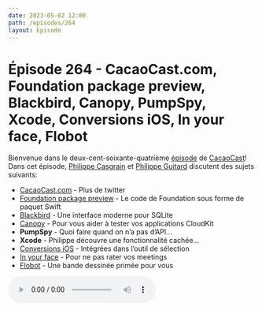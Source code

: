 ```yaml
---
date: 2023-05-02 12:00
path: /episodes/264
layout: Episode
---
```

# Épisode 264 - CacaoCast.com, Foundation package preview, Blackbird, Canopy, PumpSpy, Xcode, Conversions iOS, In your face, Flobot
<p>Bienvenue dans le deux-cent-soixante-quatri&egrave;me&nbsp;<a href="https://archive.org/download/cacaocast/cacaocast_264.mp3" title="CacaoCast Episode 264">épisode</a> de <a href="https://mastodon.world/@cacaocast" title="CacaoCast sur Mastodon.world">CacaoCast</a>! Dans cet épisode, <a href="https://mastodon.social/@philippec" title="Philippe Casgrain sur Mastodon.social">Philippe Casgrain</a> et <a href="https://mastodon.social/@philippeguitard" title="Philippe Guitard sur Mastodon.social">Philippe Guitard</a> discutent des sujets suivants:</p>
<ul>
<li><a href="https://cacaocast.com/" title="CacaoCast.com">CacaoCast.com</a> - Plus de twitter</li>
<li><a href="https://www.swift.org/blog/foundation-preview-now-available/" title="Foundation package preview">Foundation package preview</a> - Le code de Foundation sous forme de paquet Swift</li>
<li><a href="https://github.com/marcoarment/Blackbird" title="Blackbird">Blackbird</a> - Une interface moderne pour SQLite</li>
<li><a href="https://github.com/Tact/Canopy" title="Canopy">Canopy</a> - Pour vous aider à tester vos applications CloudKit</li>
<li><b>PumpSpy</b> - Quoi faire quand on n’a pas d’API…</li>
<li><b>Xcode</b> - Philippe découvre une fonctionnalité cachée…</li>
<li><a href="https://chaos.social/@phranck/110269309767323359" title="Conversions iOS">Conversions iOS</a> - Intégrées dans l’outil de sélection</li>
<li><a href="https://www.inyourface.app" title="In your face">In your face</a> - Pour ne pas rater vos meetings</li>
<li><a href="https://www.noemiecasgrain.com" title="Flobot">Flobot</a> - Une bande dessinée primée pour vous</li>
</ul>
<p><audio controls><source src="https://archive.org/download/cacaocast/cacaocast_264.mp3" type="audio/mpeg"><source src="https://archive.org/download/cacaocast/cacaocast_264.mp3" type="audio/mp4">Votre navigateur ne supporte pas l'élément audio / Your browser does not support the audio element.</audio></p>
